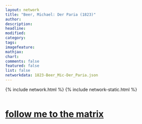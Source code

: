 ```yaml
---
layout: network
title: "Beer, Michael: Der Paria (1823)"
author:
description:
headline:
modified:
category:
tags: 
imagefeature: 
mathjax: 
chart: 
comments: false
featured: false
list: false
networkdata: 1823-Beer_Mic-Der_Paria.json
---
```

{% include network.html %}
{% include network-static.html %}
<div class="row">
  <div class="small-5 small-centered columns"><a href="/matrix455"><h1>follow me to the matrix</h1></a>
</div>
</div>
